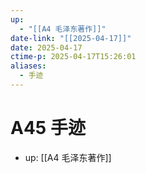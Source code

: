 ```yaml
---
up:
  - "[[A4 毛泽东著作]]"
date-link: "[[2025-04-17]]"
date: 2025-04-17
ctime-p: 2025-04-17T15:26:01
aliases:
  - 手迹
---
```


# A45 手迹

- up: [[A4 毛泽东著作]]
